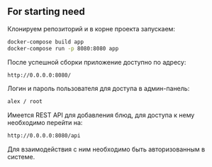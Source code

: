 ## For starting need

Клонируем репозиторий и в корне проекта запускаем:

```bash
docker-compose build app
docker-compose run -p 8080:8080 app
```

После успешной сборки приложение доступно по адресу:

```bash
http://0.0.0.0:8080/
```

Логин и пароль пользователя для доступа в админ-панель:

```bash
alex / root
```

Имеется REST API для добавления блюд, для доступа к нему необходимо перейти на:

```bash
http://0.0.0.0:8080/api
```

Для взаимодействия с ним необходимо быть авторизованным в системе.

